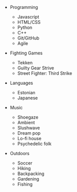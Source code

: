 * Programming
  * Javascript
  * HTML/CSS
  * Python
  * C++
  * Git/GitHub
  * Agile

* Fighting Games
  * Tekken
  * Guilty Gear Strive
  * Street Fighter: Third Strike

* Languages
  * Estonian
  * Japanese

* Music
  * Shoegaze
  * Ambient
  * Slushwave
  * Dream pop
  * Lo-fi house
  * Psychedelic folk

* Outdoors
  * Soccer
  * Hiking
  * Backpacking
  * Gardening
  * Fishing
